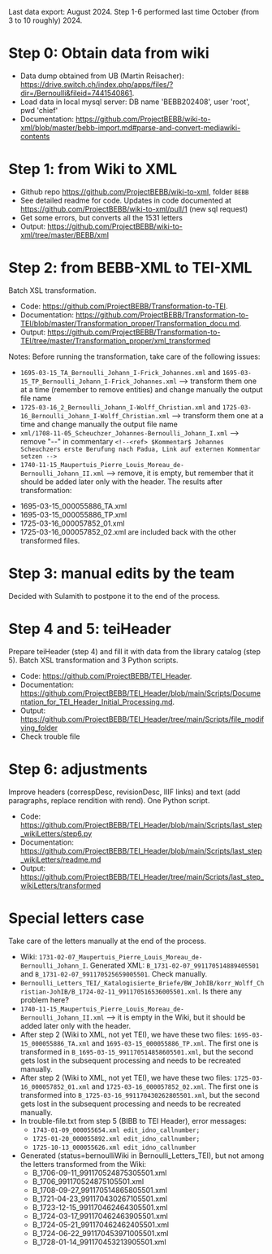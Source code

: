 Last data export: August 2024. Step 1-6 performed last time October (from 3 to 10 roughly) 2024.


# Step 0: Obtain data from wiki
- Data dump obtained from UB (Martin Reisacher): https://drive.switch.ch/index.php/apps/files/?dir=/Bernoulli&fileid=7441540861.
- Load data in local mysql server: DB name 'BEBB202408', user 'root', pwd 'chief'
- Documentation: https://github.com/ProjectBEBB/wiki-to-xml/blob/master/bebb-import.md#parse-and-convert-mediawiki-contents

# Step 1: from Wiki to XML
- Github repo https://github.com/ProjectBEBB/wiki-to-xml, folder `BEBB`
- See detailed readme for code. Updates in code documented at https://github.com/ProjectBEBB/wiki-to-xml/pull/1 (new sql request)
- Get some errors, but converts all the 1531 letters
- Output: https://github.com/ProjectBEBB/wiki-to-xml/tree/master/BEBB/xml


# Step 2: from BEBB-XML to TEI-XML
Batch XSL transformation.
- Code: https://github.com/ProjectBEBB/Transformation-to-TEI.
- Documentation: https://github.com/ProjectBEBB/Transformation-to-TEI/blob/master/Transformation_proper/Transformation_docu.md.
- Output: https://github.com/ProjectBEBB/Transformation-to-TEI/tree/master/Transformation_proper/xml_transformed

Notes: Before running the transformation, take care of the following issues:
- `1695-03-15_TA_Bernoulli_Johann_I-Frick_Johannes.xml` and `1695-03-15_TP_Bernoulli_Johann_I-Frick_Johannes.xml` --> transform them one at a time (remember to remove entities) and change manually the output file name
- `1725-03-16_2_Bernoulli_Johann_I-Wolff_Christian.xml` and `1725-03-16_Bernoulli_Johann_I-Wolff_Christian.xml` --> transform them one at a time and change manually the output file name
- `xml/1708-11-05_Scheuchzer_Johannes-Bernoulli_Johann_I.xml` --> remove "--" in commentary `<!--<ref> $Kommentar$ Johannes Scheuchzers erste Berufung nach Padua, Link auf externen Kommentar setzen -->`
- `1740-11-15_Maupertuis_Pierre_Louis_Moreau_de-Bernoulli_Johann_II.xml` --> remove, it is empty, but remember that it should be added later only with the header.
The results after transformation:
* 1695-03-15_000055886_TA.xml
* 1695-03-15_000055886_TP.xml
* 1725-03-16_000057852_01.xml
* 1725-03-16_000057852_02.xml
are included back with the other transformed files.


# Step 3: manual edits by the team
Decided with Sulamith to postpone it to the end of the process.

# Step 4 and 5: teiHeader
Prepare teiHeader (step 4) and fill it with data from the library catalog (step 5). Batch XSL transformation and 3 Python scripts.
- Code: https://github.com/ProjectBEBB/TEI_Header.
- Documentation: https://github.com/ProjectBEBB/TEI_Header/blob/main/Scripts/Documentation_for_TEI_Header_Initial_Processing.md.
- Output: https://github.com/ProjectBEBB/TEI_Header/tree/main/Scripts/file_modifying_folder
- Check trouble file

# Step 6: adjustments
Improve headers (correspDesc, revisionDesc, IIIF links) and text (add paragraphs, replace rendition with rend). One Python script.
- Code: https://github.com/ProjectBEBB/TEI_Header/blob/main/Scripts/last_step_wikiLetters/step6.py
- Documentation: https://github.com/ProjectBEBB/TEI_Header/blob/main/Scripts/last_step_wikiLetters/readme.md
- Output: https://github.com/ProjectBEBB/TEI_Header/tree/main/Scripts/last_step_wikiLetters/transformed



# Special letters case

Take care of the letters manually at the end of the process.

- Wiki:	`1731-02-07_Maupertuis_Pierre_Louis_Moreau_de-Bernoulli_Johann_I`. Generated XML: `B_1731-02-07_991170514889405501`  and  `B_1731-02-07_991170525659005501`. Check manually.
- `Bernoulli_Letters_TEI/_Katalogisierte_Briefe/BW_JohIB/korr_Wolff_Christian-JohIB/B_1724-02-11_991170516536005501.xml`. Is there any problem here?
- `1740-11-15_Maupertuis_Pierre_Louis_Moreau_de-Bernoulli_Johann_II.xml` --> it is empty in the Wiki, but it should be added later only with the header.
- After step 2 (Wiki to XML, not yet TEI), we have these two files: `1695-03-15_000055886_TA.xml` and `1695-03-15_000055886_TP.xml`. The first one is transformed in `B_1695-03-15_991170514858605501.xml`, but the second gets lost in the subsequent processing and needs to be recreated manually.
- After step 2 (Wiki to XML, not yet TEI), we have these two files: `1725-03-16_000057852_01.xml` and `1725-03-16_000057852_02.xml`. The first one is transformed into `B_1725-03-16_991170430262805501.xml`, but the second gets lost in the subsequent processing and needs to be recreated manually.
- In trouble-file.txt from step 5 (BIBB to TEI Header), error messages:
	- `1743-01-09_000055654.xml	edit_idno_callnumber;`
	- `1725-01-20_000055892.xml	edit_idno_callnumber;`
	- `1725-10-13_000055626.xml	edit_idno_callnumber`
- Generated (status=bernoulliWiki in Bernoulli_Letters_TEI), but not among the letters transformed from the Wiki:
	* B_1706-09-11_991170524875305501.xml
	* B_1706_991170524875105501.xml
	* B_1708-09-27_991170514865805501.xml
	* B_1721-04-23_991170430267105501.xml
	* B_1723-12-15_991170462464305501.xml
	* B_1724-03-17_991170462463905501.xml
	* B_1724-05-21_991170462462405501.xml
	* B_1724-06-22_991170453971005501.xml
	* B_1728-01-14_991170453213905501.xml
